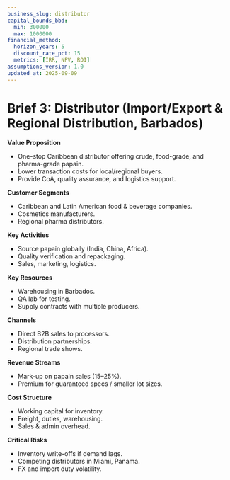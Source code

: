 ```yaml
---
business_slug: distributor
capital_bounds_bbd:
  min: 300000
  max: 1000000
financial_method:
  horizon_years: 5
  discount_rate_pct: 15
  metrics: [IRR, NPV, ROI]
assumptions_version: 1.0
updated_at: 2025-09-09
---
```


# **Brief 3: Distributor (Import/Export & Regional Distribution, Barbados)**

**Value Proposition**

* One-stop Caribbean distributor offering crude, food-grade, and pharma-grade papain.  
* Lower transaction costs for local/regional buyers.  
* Provide CoA, quality assurance, and logistics support.

**Customer Segments**

* Caribbean and Latin American food & beverage companies.  
* Cosmetics manufacturers.  
* Regional pharma distributors.

**Key Activities**

* Source papain globally (India, China, Africa).  
* Quality verification and repackaging.  
* Sales, marketing, logistics.

**Key Resources**

* Warehousing in Barbados.  
* QA lab for testing.  
* Supply contracts with multiple producers.

**Channels**

* Direct B2B sales to processors.  
* Distribution partnerships.  
* Regional trade shows.

**Revenue Streams**

* Mark-up on papain sales (15–25%).  
* Premium for guaranteed specs / smaller lot sizes.

**Cost Structure**

* Working capital for inventory.  
* Freight, duties, warehousing.  
* Sales & admin overhead.

**Critical Risks**

* Inventory write-offs if demand lags.  
* Competing distributors in Miami, Panama.  
* FX and import duty volatility.
